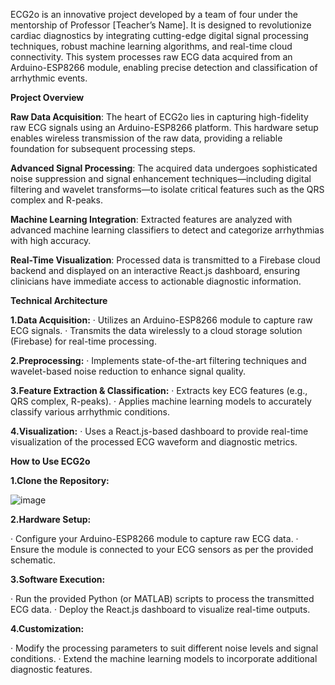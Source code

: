 ECG2o is an innovative project developed by a team of four under the mentorship of Professor [Teacher’s Name]. It is designed to revolutionize cardiac diagnostics by integrating cutting-edge digital signal processing techniques, robust machine learning algorithms, and real-time cloud connectivity. This system processes raw ECG data acquired from an Arduino-ESP8266 module, enabling precise detection and classification of arrhythmic events.


**Project Overview**

**Raw Data Acquisition**: The heart of ECG2o lies in capturing high-fidelity raw ECG signals using an Arduino-ESP8266 platform. This hardware setup enables wireless transmission of the raw data, providing a reliable foundation for subsequent processing steps.

**Advanced Signal Processing**: The acquired data undergoes sophisticated noise suppression and signal enhancement techniques—including digital filtering and wavelet transforms—to isolate critical features such as the QRS complex and R-peaks.

**Machine Learning Integration**: Extracted features are analyzed with advanced machine learning classifiers to detect and categorize arrhythmias with high accuracy.

**Real-Time Visualization**: Processed data is transmitted to a Firebase cloud backend and displayed on an interactive React.js dashboard, ensuring clinicians have immediate access to actionable diagnostic information.


**Technical Architecture**

**1.Data Acquisition:**
· Utilizes an Arduino-ESP8266 module to capture raw ECG signals.
· Transmits the data wirelessly to a cloud storage solution (Firebase) for real-time processing.

**2.Preprocessing:**
· Implements state-of-the-art filtering techniques and wavelet-based noise reduction to enhance signal quality.

**3.Feature Extraction & Classification:**
· Extracts key ECG features (e.g., QRS complex, R-peaks).
· Applies machine learning models to accurately classify various arrhythmic conditions.

**4.Visualization:**
· Uses a React.js-based dashboard to provide real-time visualization of the processed ECG waveform and diagnostic metrics.



**How to Use ECG2o**


**1.Clone the Repository:**

![image](https://github.com/user-attachments/assets/4d9ba3bd-f6b4-4b2b-9bf1-7eab17847e06)


**2.Hardware Setup:**

· Configure your Arduino-ESP8266 module to capture raw ECG data.
· Ensure the module is connected to your ECG sensors as per the provided schematic.


**3.Software Execution:**

· Run the provided Python (or MATLAB) scripts to process the transmitted ECG data.
· Deploy the React.js dashboard to visualize real-time outputs.

**4.Customization:**

· Modify the processing parameters to suit different noise levels and signal conditions.
· Extend the machine learning models to incorporate additional diagnostic features.
